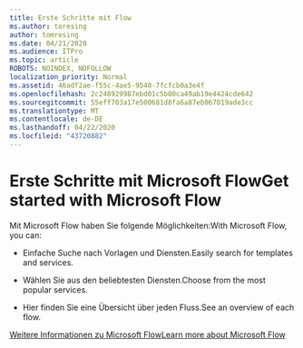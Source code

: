 ```yaml
---
title: Erste Schritte mit Flow
ms.author: toresing
author: tomresing
ms.date: 04/21/2020
ms.audience: ITPro
ms.topic: article
ROBOTS: NOINDEX, NOFOLLOW
localization_priority: Normal
ms.assetid: 46adf2ae-f55c-4ae5-9540-7fcfcb0a3e4f
ms.openlocfilehash: 2c248929987ebd01c5b80ca49ab19e4424cde642
ms.sourcegitcommit: 55eff703a17e500681d8fa6a87eb067019ade3cc
ms.translationtype: MT
ms.contentlocale: de-DE
ms.lasthandoff: 04/22/2020
ms.locfileid: "43720882"
---
```

# <a name="get-started-with-microsoft-flow"></a><span data-ttu-id="7a7cd-102">Erste Schritte mit Microsoft Flow</span><span class="sxs-lookup"><span data-stu-id="7a7cd-102">Get started with Microsoft Flow</span></span>

<span data-ttu-id="7a7cd-103">Mit Microsoft Flow haben Sie folgende Möglichkeiten:</span><span class="sxs-lookup"><span data-stu-id="7a7cd-103">With Microsoft Flow, you can:</span></span>
  
- <span data-ttu-id="7a7cd-104">Einfache Suche nach Vorlagen und Diensten.</span><span class="sxs-lookup"><span data-stu-id="7a7cd-104">Easily search for templates and services.</span></span>
    
- <span data-ttu-id="7a7cd-105">Wählen Sie aus den beliebtesten Diensten.</span><span class="sxs-lookup"><span data-stu-id="7a7cd-105">Choose from the most popular services.</span></span>
    
- <span data-ttu-id="7a7cd-106">Hier finden Sie eine Übersicht über jeden Fluss.</span><span class="sxs-lookup"><span data-stu-id="7a7cd-106">See an overview of each flow.</span></span>
    
[<span data-ttu-id="7a7cd-107">Weitere Informationen zu Microsoft Flow</span><span class="sxs-lookup"><span data-stu-id="7a7cd-107">Learn more about Microsoft Flow</span></span>](https://go.microsoft.com/fwlink/?linkid=874446)
  

